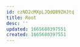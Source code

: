 ```yaml
---
id: czND2cMXpLJQdQB9ZHJtq
title: Root
desc: ''
updated: 1665680397551
created: 1665680397551
---
```



